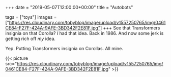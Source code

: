 +++
date = "2019-05-07T12:00:00+00:00"
title = "Autobots"

tags = ["toys"]
images = ["https://res.cloudinary.com/tobyblog/image/upload/v1557250765/img/0461CE84-F27F-424A-9AFE-3BD342F2E81F.jpg"]
+++
See that Transformers insignia on that Corolla? _I_ had that idea. Back in 1986. And now some jerk is getting rich off _my_ idea. 

Yep. Putting Transformers insignia on Corollas. All mine.

{{< picture src="https://res.cloudinary.com/tobyblog/image/upload/v1557250765/img/0461CE84-F27F-424A-9AFE-3BD342F2E81F.jpg" >}}
